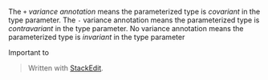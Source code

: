 

The `+`  _variance annotation_ means the parameterized type is _covariant_ in the type parameter. The `-` variance annotation means the parameterized type is _contravariant_ in the type parameter. No variance annotation means the parameterized type is _invariant_ in the type parameter

Important to 
> Written with [StackEdit](https://stackedit.io/).
<!--stackedit_data:
eyJoaXN0b3J5IjpbMTQ4NDg0ODgwLDczMDk5ODExNiwxMTMyMz
MzMDUsMTIyNjQzMTU1LDEyMjY0MzE1NSwtMTk4NTYxNTc4Miwt
MTgwMDQ2NTQ2OCwtMTI4Mjk2NDAwMiwxODkxNjcxMTUxLC0yMD
k3MjE4MDQ0LDMwNjcyMjgyMSwtMTcwNzQwMTEyNywxNDA5ODM3
MjkxLDE5NjY4NzI0NjMsLTc4MzY5ODU4MywyODIzMDY3MzMsMT
MxMjI4ODU3NywxOTk3MDk0NjQzLC0zNzE3NTAwMDQsLTE5ODg3
NjAyMjRdfQ==
-->